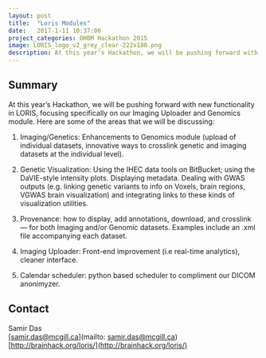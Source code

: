 ```yaml
---
layout: post
title:  "Loris Modules"
date:   2017-1-11 10:37:06
project_categories: OHBM Hackathon 2015
image: LORIS_logo_v2_grey_clear-222x180.png
description: At this year’s Hackathon, we will be pushing forward with new functionality in LORIS, focusing specifically on our Imaging Uploader and Genomics module.
---
```

Summary
-------
At this year’s Hackathon, we will be pushing forward with new functionality in LORIS, focusing specifically on our Imaging Uploader and Genomics module. Here are some of the areas that we will be discussing:

1. Imaging/Genetics: Enhancements to Genomics module (upload of individual datasets, innovative ways to crosslink genetic and imaging datasets at the individual level).

2. Genetic Visualization: Using the IHEC data tools on BitBucket; using the DaVIE-style intensity plots. Displaying metadata. Dealing with GWAS outputs (e.g. linking genetic variants to info on Voxels, brain regions, VGWAS brain visualization) and integrating links to these kinds of visualization utilities.

3. Provenance: how to display, add annotations, download, and crosslink — for both Imaging and/or Genomic datasets. Examples include an .xml file accompanying each dataset.

4. Imaging Uploader: Front-end improvement (i.e real-time analytics), cleaner interface.

5. Calendar scheduler: python based scheduler to compliment our DICOM anonimyzer.


## Contact  
Samir Das  
[samir.das@mcgill.ca](mailto: samir.das@mcgill.ca)  
[http://brainhack.org/loris/](http://brainhack.org/loris/)  

